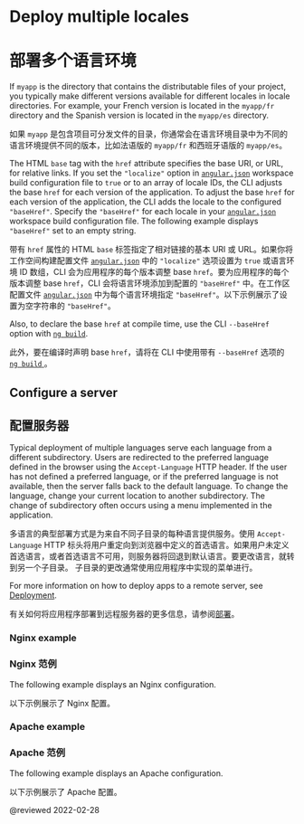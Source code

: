 # Deploy multiple locales

# 部署多个语言环境

If `myapp` is the directory that contains the distributable files of your project, you typically make different versions available for different locales in locale directories.
For example, your French version is located in the `myapp/fr` directory and the Spanish version is located in the `myapp/es` directory.

如果 `myapp` 是包含项目可分发文件的目录，你通常会在语言环境目录中为不同的语言环境提供不同的版本，比如法语版的 `myapp/fr` 和西班牙语版的 `myapp/es`。

The HTML `base` tag with the `href` attribute specifies the base URI, or URL, for relative links.
If you set the `"localize"` option in [`angular.json`][AioGuideWorkspaceConfig] workspace build configuration file to `true` or to an array of locale IDs, the CLI adjusts the base `href` for each version of the application.
To adjust the base `href` for each version of the application, the CLI adds the locale to the configured `"baseHref"`.
Specify the `"baseHref"` for each locale in your [`angular.json`][AioGuideWorkspaceConfig] workspace build configuration file.
The following example displays `"baseHref"` set to an empty string.

带有 `href` 属性的 HTML `base` 标签指定了相对链接的基本 URI 或 URL。如果你将工作空间构建配置文件 [`angular.json`][AioGuideWorkspaceConfig] 中的 `"localize"` 选项设置为 `true` 或语言环境 ID 数组，CLI 会为应用程序的每个版本调整 base `href`。要为应用程序的每个版本调整 base `href`，CLI 会将语言环境添加到配置的 `"baseHref"` 中。在工作区配置文件 [`angular.json`][AioGuideWorkspaceConfig] 中为每个语言环境指定 `"baseHref"`。以下示例展示了设置为空字符串的 `"baseHref"`。

<code-example header="angular.json" path="i18n/angular.json" region="i18n-baseHref"></code-example>

Also, to declare the base `href` at compile time, use the CLI `--baseHref` option with [`ng build`][AioCliBuild].

此外，要在编译时声明 base `href`，请将在 CLI 中使用带有 `--baseHref` 选项的 [ `ng build` ][AioCliBuild]。

## Configure a server

## 配置服务器

Typical deployment of multiple languages serve each language from a different subdirectory.
Users are redirected to the preferred language defined in the browser using the `Accept-Language` HTTP header.
If the user has not defined a preferred language, or if the preferred language is not available, then the server falls back to the default language.
To change the language, change your current location to another subdirectory.
The change of subdirectory often occurs using a menu implemented in the application.

多语言的典型部署方式是为来自不同子目录的每种语言提供服务。使用 `Accept-Language` HTTP 标头将用户重定向到浏览器中定义的首选语言。如果用户未定义首选语言，或者首选语言不可用，则服务器将回退到默认语言。要更改语言，就转到另一个子目录。
子目录的更改通常使用应用程序中实现的菜单进行。

<div class="alert is-helpful">

For more information on how to deploy apps to a remote server, see [Deployment][AioGuideDeployment].

有关如何将应用程序部署到远程服务器的更多信息，请参阅[部署][AioGuideDeployment]。

</div>

### Nginx example

### Nginx 范例

The following example displays an Nginx configuration.

以下示例展示了 Nginx 配置。

<code-example path="i18n/doc-files/nginx.conf" language="nginx"></code-example>

### Apache example

### Apache 范例

The following example displays an Apache configuration.

以下示例展示了 Apache 配置。

<code-example path="i18n/doc-files/apache2.conf" language="apache"></code-example>

<!-- links -->

[AioCliBuild]: cli/build "ng build | CLI | Angular"

[AioGuideDeployment]: guide/deployment "Deployment | Angular"

[AioGuideWorkspaceConfig]: guide/workspace-config "Angular workspace configuration | Angular"

<!-- external links -->

<!-- end links -->

@reviewed 2022-02-28